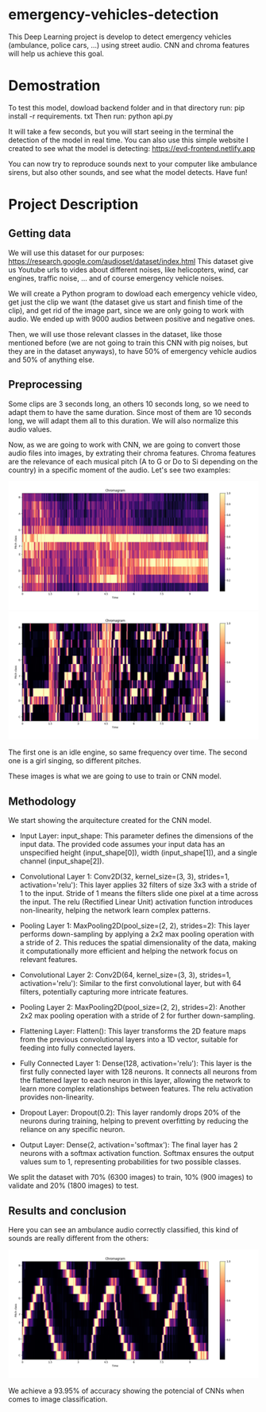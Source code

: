 # emergency-vehicles-detection
This Deep Learning project is develop to detect emergency vehicles (ambulance, police cars, ...) using street audio. CNN and chroma features will help us achieve this goal.

# Demostration
To test this model, dowload backend folder and in that directory run: pip install -r requirements. txt
Then run: python api.py

It will take a few seconds, but you will start seeing in the terminal the detection of the model in real time.
You can also use this simple website I created to see what the model is detecting: https://evd-frontend.netlify.app

You can now try to reproduce sounds next to your computer like ambulance sirens, but also other sounds, and see what the model detects.
Have fun!

# Project Description

## Getting data
We will use this dataset for our purposes: https://research.google.com/audioset/dataset/index.html
This dataset give us Youtube urls to vides about different noises, like helicopters, wind, car engines, traffic noise, ... and of course emergency vehicle noises.

We will create a Python program to dowload each emergency vehicle video, get just the clip we want (the dataset give us start and finish time of the clip), and get rid of the image part, since we are only going to work with audio. We ended up with 9000 audios between positive and negative ones.

Then, we will use those relevant classes in the dataset, like those mentioned before (we are not going to train this CNN with pig noises, but they are in the dataset anyways), to have 50% of emergency vehicle audios and 50% of anything else.

## Preprocessing
Some clips are 3 seconds long, an others 10 seconds long, so we need to adapt them to have the same duration. Since most of them are 10 seconds long, we will adapt them all to this duration. We will also normalize this audio values.

Now, as we are going to work with CNN, we are going to convert those audio files into images, by extrating their chroma features.
Chroma features are the relevance of each musical pitch (A to G or Do to Si depending on the country) in a specific moment of the audio. Let's see two examples:

![Idle Engine](images/engine.png)
![Girl singing](images/singing.png)

The first one is an idle engine, so same frequency over time. The second one is a girl singing, so different pitches.

These images is what we are going to use to train or CNN model.

## Methodology
We start showing the arquitecture created for the CNN model.

- Input Layer:
input_shape: This parameter defines the dimensions of the input data. The provided code assumes your input data has an unspecified height (input_shape[0]), width (input_shape[1]), and a single channel (input_shape[2]).

- Convolutional Layer 1:
Conv2D(32, kernel_size=(3, 3), strides=1, activation='relu'):
This layer applies 32 filters of size 3x3 with a stride of 1 to the input. Stride of 1 means the filters slide one pixel at a time across the input.
The relu (Rectified Linear Unit) activation function introduces non-linearity, helping the network learn complex patterns.

- Pooling Layer 1:
MaxPooling2D(pool_size=(2, 2), strides=2):
This layer performs down-sampling by applying a 2x2 max pooling operation with a stride of 2. This reduces the spatial dimensionality of the data, making it computationally more efficient and helping the network focus on relevant features.

- Convolutional Layer 2:
Conv2D(64, kernel_size=(3, 3), strides=1, activation='relu'):
Similar to the first convolutional layer, but with 64 filters, potentially capturing more intricate features.

- Pooling Layer 2:
MaxPooling2D(pool_size=(2, 2), strides=2):
Another 2x2 max pooling operation with a stride of 2 for further down-sampling.

- Flattening Layer:
Flatten():
This layer transforms the 2D feature maps from the previous convolutional layers into a 1D vector, suitable for feeding into fully connected layers.

- Fully Connected Layer 1:
Dense(128, activation='relu'):
This layer is the first fully connected layer with 128 neurons. It connects all neurons from the flattened layer to each neuron in this layer, allowing the network to learn more complex relationships between features. The relu activation provides non-linearity.

- Dropout Layer:
Dropout(0.2):
This layer randomly drops 20% of the neurons during training, helping to prevent overfitting by reducing the reliance on any specific neuron.

- Output Layer:
Dense(2, activation='softmax'):
The final layer has 2 neurons with a softmax activation function. Softmax ensures the output values sum to 1, representing probabilities for two possible classes.

We split the dataset with 70% (6300 images) to train, 10% (900 images) to validate and 20% (1800 images) to test.

## Results and conclusion
Here you can see an ambulance audio correctly classified, this kind of sounds are really different from the others:

![Ambulance sound](images/police-car.png)

We achieve a 93.95% of accuracy showing the potencial of CNNs when comes to image classification.

